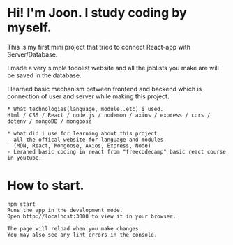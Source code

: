 # Hi! I'm Joon. I study coding by myself.
This is my first mini project that tried to connect React-app with Server/Database.

I made a very simple todolist website and all the joblists you make are will be saved in the database.

I learned basic mechanism between frontend and backend which is connection of user and server while making this project.

    * What technologies(language, module..etc) i used.
    Html / CSS / React / node.js / nodemon / axios / express / cors / dotenv / mongoDB / mongoose

    * what did i use for learning about this project
    - all the offical website for language and modules.
      (MDN, React, Mongoose, Axios, Express, Node)
    - Leraned basic coding in react from "freecodecamp" basic react course in youtube.

# How to start.

    npm start
    Runs the app in the development mode.
    Open http://localhost:3000 to view it in your browser.

    The page will reload when you make changes.
    You may also see any lint errors in the console.
